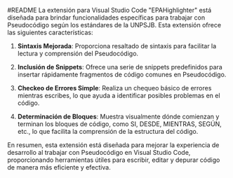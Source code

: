 #README
La extensión para Visual Studio Code "EPAHighlighter" está diseñada para brindar funcionalidades específicas para trabajar con Pseudocódigo según los estándares de la UNPSJB. Esta extensión ofrece las siguientes características:

1. **Sintaxis Mejorada**: Proporciona resaltado de sintaxis para facilitar la lectura y comprensión del Pseudocódigo.

2. **Inclusión de Snippets**: Ofrece una serie de snippets predefinidos para insertar rápidamente fragmentos de código comunes en Pseudocódigo.

3. **Checkeo de Errores Simple**: Realiza un chequeo básico de errores mientras escribes, lo que ayuda a identificar posibles problemas en el código.

4. **Determinación de Bloques**: Muestra visualmente dónde comienzan y terminan los bloques de código, como SI, DESDE, MIENTRAS, SEGÚN, etc., lo que facilita la comprensión de la estructura del código.

En resumen, esta extensión está diseñada para mejorar la experiencia de desarrollo al trabajar con Pseudocódigo en Visual Studio Code, proporcionando herramientas útiles para escribir, editar y depurar código de manera más eficiente y efectiva.
